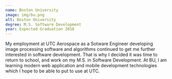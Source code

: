 ```yaml
---
name: Boston University
image: img/bu.png
alt: Boston University
degree: M.S. Software Development
year: Expected Graduation 2018
---
```


My employment at UTC Aerospace as a Sotware Engineer developing image processing software and algorithms continued to get me further interested in software development.
That is why I decided it was time to return to school, and work on my M.S. in Software Development.
At BU, I am learning modern web application and mobile development technologies which I hope to be able to put to use at UTC.
